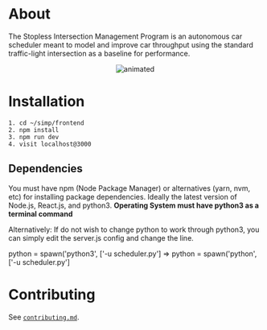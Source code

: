 
# About

The Stopless Intersection Management Program is an autonomous car scheduler meant to model and improve car throughput using the standard traffic-light intersection as a baseline for performance. 

<p align="center">
  <img src="https://media.giphy.com/media/Zn0aI4OkRVnV5m5mOI/giphy.gif" alt="animated" />
</p>

# Installation
```
1. cd ~/simp/frontend
2. npm install
3. npm run dev
4. visit localhost@3000
```
## Dependencies
You must have npm (Node Package Manager) or alternatives (yarn, nvm, etc) for installing package dependencies. Ideally the latest version of Node.js, React.js, and python3.
**Operating System must have python3 as a terminal command**

Alternatively: If do not wish to change python to work through python3, you can simply edit the server.js config and change the line.

python = spawn('python3', ['-u scheduler.py'] => python = spawn('python', ['-u scheduler.py']

# Contributing

See [`contributing.md`](./contributing.md).
